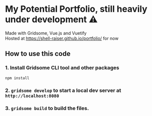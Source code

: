 # My Potential Portfolio, still heavily under development ⚠️

Made with Gridsome, Vue.js and Vuetify <br>
Hosted at https://shell-raiser.github.io/portfolio/ for now

## How to use this code 
### 1. Install Gridsome CLI tool and other packages
    npm install

### 2. `gridsome develop` to start a local dev server at `http://localhost:8080`

### 3. `gridsome build` to build the files.
